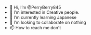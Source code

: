 - 👋 Hi, I’m @PerryBerry845
- 👀 I’m interested in Creative people.
- 🌱 I’m currently learning Japanese
- 💞️ I’m looking to collaborate on nothing
- 📫 How to reach me don't

<!---
PerryBerry845/PerryBerry845 is a ✨ special ✨ repository because its `README.md` (this file) appears on your GitHub profile.
You can click the Preview link to take a look at your changes.
--->
